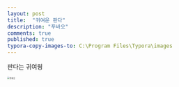 ```yaml
---
layout: post
title:  "귀여운 판다"
description: "푸바오"
comments: true
published: true
typora-copy-images-to: C:\Program Files\Typora\images
---
```


판다는 귀여웡



<img src="C:\Users\15z970-ga7hk\Desktop\푸바오.jpg" alt="푸바오" style="zoom: 33%;" />